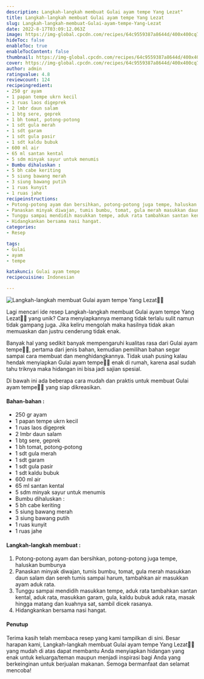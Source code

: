 ```yaml
---
description: Langkah-langkah membuat Gulai ayam tempe Yang Lezat"
title: Langkah-langkah membuat Gulai ayam tempe Yang Lezat
slug: Langkah-langkah-membuat-Gulai-ayam-tempe-Yang-Lezat
date: 2022-8-17T03:09:12.063Z
image: https://img-global.cpcdn.com/recipes/64c9559387a8644d/400x400cq70/photo.jpg
hideToc: false
enableToc: true
enableTocContent: false
thumbnail: https://img-global.cpcdn.com/recipes/64c9559387a8644d/400x400cq70/photo.jpg
cover: https://img-global.cpcdn.com/recipes/64c9559387a8644d/400x400cq70/photo.jpg
author: admin
ratingvalue: 4.8
reviewcount: 124
recipeingredient:
- 250 gr ayam
- 1 papan tempe ukrn kecil
- 1 ruas laos digeprek
- 2 lmbr daun salam
- 1 btg sere, geprek
- 1 bh tomat, potong-potong
- 1 sdt gula merah
- 1 sdt garam
- 1 sdt gula pasir
- 1 sdt kaldu bubuk
- 600 ml air
- 65 ml santan kental
- 5 sdm minyak sayur untuk menumis
- Bumbu dihaluskan :
- 5 bh cabe keriting
- 5 siung bawang merah
- 3 siung bawang putih
- 1 ruas kunyit
- 1 ruas jahe
recipeinstructions:
- Potong-potong ayam dan bersihkan, potong-potong juga tempe, haluskan bumbunya
- Panaskan minyak diwajan, tumis bumbu, tomat, gula merah masukkan daun salam dan sereh tumis sampai harum, tambahkan air masukkan ayam aduk rata.
- Tunggu sampai mendidih masukkan tempe, aduk rata tambahkan santan kental, aduk rata, masukkan garam, gula, kaldu bubuk aduk rata, masak hingga matang dan kuahnya sat, sambil dicek rasanya.
- Hidangkankan bersama nasi hangat.
categories:
- Resep

tags:
- Gulai
- ayam
- tempe

katakunci: Gulai ayam tempe
recipecuisine: Indonesian

---
```


![Langkah-langkah membuat Gulai ayam tempe Yang Lezat👩‍🍳](https://img-global.cpcdn.com/recipes/64c9559387a8644d/400x400cq70/photo.jpg)

Lagi mencari ide resep Langkah-langkah membuat Gulai ayam tempe Yang Lezat👩‍🍳 yang unik? Cara menyiapkannya memang tidak terlalu sulit namun tidak gampang juga. Jika keliru mengolah maka hasilnya tidak akan memuaskan dan justru cenderung tidak enak.

Banyak hal yang sedikit banyak mempengaruhi kualitas rasa dari Gulai ayam tempe👩‍🍳, pertama dari jenis bahan, kemudian pemilihan bahan segar sampai cara membuat dan menghidangkannya. Tidak usah pusing kalau hendak menyiapkan Gulai ayam tempe👩‍🍳 enak di rumah, karena asal sudah tahu triknya maka hidangan ini bisa jadi sajian spesial.

Di bawah ini ada beberapa cara mudah dan praktis untuk membuat Gulai ayam tempe👩‍🍳 yang siap dikreasikan.

<!--inarticleads1-->

#### Bahan-bahan :

- 250 gr ayam
- 1 papan tempe ukrn kecil
- 1 ruas laos digeprek
- 2 lmbr daun salam
- 1 btg sere, geprek
- 1 bh tomat, potong-potong
- 1 sdt gula merah
- 1 sdt garam
- 1 sdt gula pasir
- 1 sdt kaldu bubuk
- 600 ml air
- 65 ml santan kental
- 5 sdm minyak sayur untuk menumis
- Bumbu dihaluskan :
- 5 bh cabe keriting
- 5 siung bawang merah
- 3 siung bawang putih
- 1 ruas kunyit
- 1 ruas jahe

<!--inarticleads2-->

#### Langkah-langkah membuat :

1. Potong-potong ayam dan bersihkan, potong-potong juga tempe, haluskan bumbunya
1. Panaskan minyak diwajan, tumis bumbu, tomat, gula merah masukkan daun salam dan sereh tumis sampai harum, tambahkan air masukkan ayam aduk rata.
1. Tunggu sampai mendidih masukkan tempe, aduk rata tambahkan santan kental, aduk rata, masukkan garam, gula, kaldu bubuk aduk rata, masak hingga matang dan kuahnya sat, sambil dicek rasanya.
1. Hidangkankan bersama nasi hangat.

#### Penutup

Terima kasih telah membaca resep yang kami tampilkan di sini. Besar harapan kami, Langkah-langkah membuat Gulai ayam tempe Yang Lezat👩‍🍳 yang mudah di atas dapat membantu Anda menyiapkan hidangan yang enak untuk keluarga/teman maupun menjadi inspirasi bagi Anda yang berkeinginan untuk berjualan makanan. Semoga bermanfaat dan selamat mencoba!